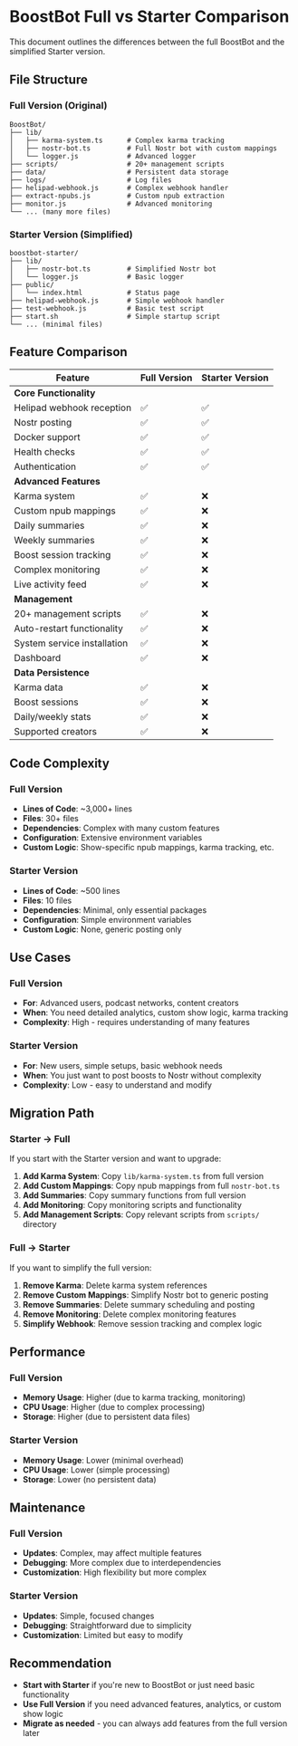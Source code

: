 # BoostBot Full vs Starter Comparison

This document outlines the differences between the full BoostBot and the simplified Starter version.

## File Structure

### Full Version (Original)
```
BoostBot/
├── lib/
│   ├── karma-system.ts      # Complex karma tracking
│   ├── nostr-bot.ts         # Full Nostr bot with custom mappings
│   └── logger.js            # Advanced logger
├── scripts/                 # 20+ management scripts
├── data/                    # Persistent data storage
├── logs/                    # Log files
├── helipad-webhook.js       # Complex webhook handler
├── extract-npubs.js         # Custom npub extraction
├── monitor.js               # Advanced monitoring
└── ... (many more files)
```

### Starter Version (Simplified)
```
boostbot-starter/
├── lib/
│   ├── nostr-bot.ts         # Simplified Nostr bot
│   └── logger.js            # Basic logger
├── public/
│   └── index.html           # Status page
├── helipad-webhook.js       # Simple webhook handler
├── test-webhook.js          # Basic test script
├── start.sh                 # Simple startup script
└── ... (minimal files)
```

## Feature Comparison

| Feature | Full Version | Starter Version |
|---------|-------------|-----------------|
| **Core Functionality** |
| Helipad webhook reception | ✅ | ✅ |
| Nostr posting | ✅ | ✅ |
| Docker support | ✅ | ✅ |
| Health checks | ✅ | ✅ |
| Authentication | ✅ | ✅ |
| **Advanced Features** |
| Karma system | ✅ | ❌ |
| Custom npub mappings | ✅ | ❌ |
| Daily summaries | ✅ | ❌ |
| Weekly summaries | ✅ | ❌ |
| Boost session tracking | ✅ | ❌ |
| Complex monitoring | ✅ | ❌ |
| Live activity feed | ✅ | ❌ |
| **Management** |
| 20+ management scripts | ✅ | ❌ |
| Auto-restart functionality | ✅ | ❌ |
| System service installation | ✅ | ❌ |
| Dashboard | ✅ | ❌ |
| **Data Persistence** |
| Karma data | ✅ | ❌ |
| Boost sessions | ✅ | ❌ |
| Daily/weekly stats | ✅ | ❌ |
| Supported creators | ✅ | ❌ |

## Code Complexity

### Full Version
- **Lines of Code**: ~3,000+ lines
- **Files**: 30+ files
- **Dependencies**: Complex with many custom features
- **Configuration**: Extensive environment variables
- **Custom Logic**: Show-specific npub mappings, karma tracking, etc.

### Starter Version
- **Lines of Code**: ~500 lines
- **Files**: 10 files
- **Dependencies**: Minimal, only essential packages
- **Configuration**: Simple environment variables
- **Custom Logic**: None, generic posting only

## Use Cases

### Full Version
- **For**: Advanced users, podcast networks, content creators
- **When**: You need detailed analytics, custom show logic, karma tracking
- **Complexity**: High - requires understanding of many features

### Starter Version
- **For**: New users, simple setups, basic webhook needs
- **When**: You just want to post boosts to Nostr without complexity
- **Complexity**: Low - easy to understand and modify

## Migration Path

### Starter → Full
If you start with the Starter version and want to upgrade:

1. **Add Karma System**: Copy `lib/karma-system.ts` from full version
2. **Add Custom Mappings**: Copy npub mappings from full `nostr-bot.ts`
3. **Add Summaries**: Copy summary functions from full version
4. **Add Monitoring**: Copy monitoring scripts and functionality
5. **Add Management Scripts**: Copy relevant scripts from `scripts/` directory

### Full → Starter
If you want to simplify the full version:

1. **Remove Karma**: Delete karma system references
2. **Remove Custom Mappings**: Simplify Nostr bot to generic posting
3. **Remove Summaries**: Delete summary scheduling and posting
4. **Remove Monitoring**: Delete complex monitoring features
5. **Simplify Webhook**: Remove session tracking and complex logic

## Performance

### Full Version
- **Memory Usage**: Higher (due to karma tracking, monitoring)
- **CPU Usage**: Higher (due to complex processing)
- **Storage**: Higher (due to persistent data files)

### Starter Version
- **Memory Usage**: Lower (minimal overhead)
- **CPU Usage**: Lower (simple processing)
- **Storage**: Lower (no persistent data)

## Maintenance

### Full Version
- **Updates**: Complex, may affect multiple features
- **Debugging**: More complex due to interdependencies
- **Customization**: High flexibility but more complex

### Starter Version
- **Updates**: Simple, focused changes
- **Debugging**: Straightforward due to simplicity
- **Customization**: Limited but easy to modify

## Recommendation

- **Start with Starter** if you're new to BoostBot or just need basic functionality
- **Use Full Version** if you need advanced features, analytics, or custom show logic
- **Migrate as needed** - you can always add features from the full version later 